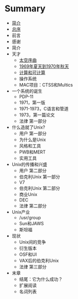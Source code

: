 # Summary

* [简介](README.md)
* [总序](foreword.md)
* 前言
* 感谢
* 简介
* 天才
   * [太空序曲](Prelude_to_Space.md)
   * [1969年夏天到1970年秋天](Summer_1969-Fall_1970.md)
   * [计算和可计算](Calculating_and_Computing.md)
   * 操作系统
   * MAC项目：CTSS和Multics
* 一个系统的诞生
   * PDP-11
   * 1971，第一版
   * 1971-1973，C语言和管道
   * 1973，第一篇论文
   * 法律 第一部分
* 什么造就了Unix?
   * 用户 第一部分
   * 为什么是Unix
   * 风格和工具
   * PWB和MERT
   * 实用工具
* Unix的传播和兴盛
   * 用户 第二部分
   * 伯克利Unix 第一部分
   * V7
   * 伯克利Unix 第二部分
   * 商业Unix
   * DEC
   * 法律 第二部分
* Unix产业
   * /usr/group
   * Sun和JAWS
   * 斯坦福
* 现状
   * Unix间的竞争
   * 衍生版本
   * OSF和UI
   * VAX后的伯克利Unix
   * 法律 第三部分
* 末章
   * 结尾：它为什么成功？
   * 扩展阅读
   * 名词列表


